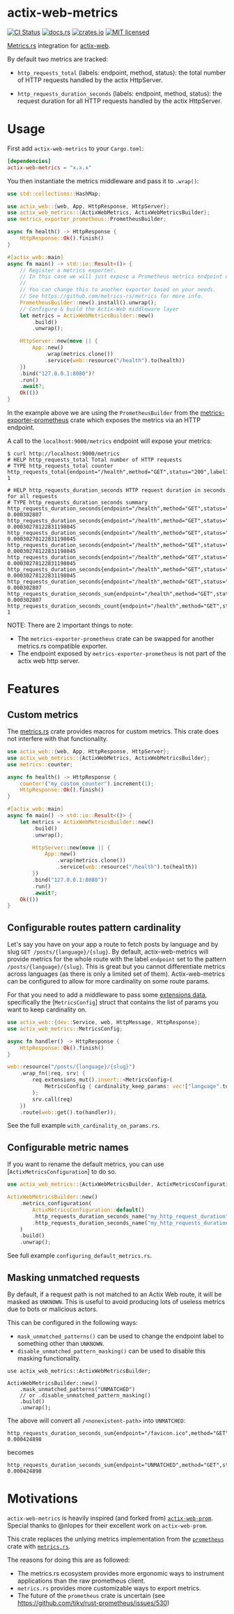 # actix-web-metrics

[![CI Status](https://github.com/ranger-ross/actix-web-metrics/workflows/Test/badge.svg)](https://github.com/ranger-ross/actix-web-metrics/actions)
[![docs.rs](https://docs.rs/actix-web-metrics/badge.svg)](https://docs.rs/actix-web-metrics)
[![crates.io](https://img.shields.io/crates/v/actix-web-metrics.svg)](https://crates.io/crates/actix-web-metrics)
[![MIT licensed](https://img.shields.io/badge/license-MIT-blue.svg)](https://github.com/ranger-ross/actix-web-metrics/blob/master/LICENSE)

[Metrics.rs](https://metrics.rs) integration for [actix-web](https://github.com/actix/actix-web).

By default two metrics are tracked:

  - `http_requests_total` (labels: endpoint, method, status): the total number
    of HTTP requests handled by the actix HttpServer.

  - `http_requests_duration_seconds` (labels: endpoint, method, status): the
    request duration for all HTTP requests handled by the actix HttpServer.


# Usage

First add `actix-web-metrics` to your `Cargo.toml`:

```toml
[dependencies]
actix-web-metrics = "x.x.x"
```

You then instantiate the metrics middleware and pass it to `.wrap()`:

```rust
use std::collections::HashMap;

use actix_web::{web, App, HttpResponse, HttpServer};
use actix_web_metrics::{ActixWebMetrics, ActixWebMetricsBuilder};
use metrics_exporter_prometheus::PrometheusBuilder;

async fn health() -> HttpResponse {
    HttpResponse::Ok().finish()
}

#[actix_web::main]
async fn main() -> std::io::Result<()> {
    // Register a metrics exporter.
    // In this case we will just expose a Prometheus metrics endpoint on localhost:9000/metrics
    //
    // You can change this to another exporter based on your needs.
    // See https://github.com/metrics-rs/metrics for more info.
    PrometheusBuilder::new().install().unwrap();
    // Configure & build the Actix-Web middleware layer
    let metrics = ActixWebMetricsBuilder::new()
        .build()
        .unwrap();

    HttpServer::new(move || {
        App::new()
            .wrap(metrics.clone())
            .service(web::resource("/health").to(health))
    })
    .bind("127.0.0.1:8080")?
    .run()
    .await?;
    Ok(())
}
```

In the example above we are using the `PrometheusBuilder` from the [metrics-exporter-prometheus](https://docs.rs/metrics-exporter-prometheus/latest/metrics_exporter_prometheus) crate which exposes the metrics via an HTTP endpoint.

A call to the `localhost:9000/metrics` endpoint will expose your metrics:

```shell
$ curl http://localhost:9000/metrics
# HELP http_requests_total Total number of HTTP requests
# TYPE http_requests_total counter
http_requests_total{endpoint="/health",method="GET",status="200",label1="value1"} 1

# HELP http_requests_duration_seconds HTTP request duration in seconds for all requests
# TYPE http_requests_duration_seconds summary
http_requests_duration_seconds{endpoint="/health",method="GET",status="200",label1="value1",quantile="0"} 0.000302807
http_requests_duration_seconds{endpoint="/health",method="GET",status="200",label1="value1",quantile="0.5"} 0.00030278122831198045
http_requests_duration_seconds{endpoint="/health",method="GET",status="200",label1="value1",quantile="0.9"} 0.00030278122831198045
http_requests_duration_seconds{endpoint="/health",method="GET",status="200",label1="value1",quantile="0.95"} 0.00030278122831198045
http_requests_duration_seconds{endpoint="/health",method="GET",status="200",label1="value1",quantile="0.99"} 0.00030278122831198045
http_requests_duration_seconds{endpoint="/health",method="GET",status="200",label1="value1",quantile="0.999"} 0.00030278122831198045
http_requests_duration_seconds{endpoint="/health",method="GET",status="200",label1="value1",quantile="1"} 0.000302807
http_requests_duration_seconds_sum{endpoint="/health",method="GET",status="200",label1="value1"} 0.000302807
http_requests_duration_seconds_count{endpoint="/health",method="GET",status="200",label1="value1"} 1
```

NOTE: There are 2 important things to note:
* The `metrics-exporter-prometheus` crate can be swapped for another metrics.rs compatible exporter.
* The endpoint exposed by `metrics-exporter-prometheus` is not part of the actix web http server.

# Features

## Custom metrics

The [metrics.rs](https://docs.rs/metrics/latest/metrics) crate provides macros for custom metrics.
This crate does not interfere with that functionality.

```rust
use actix_web::{web, App, HttpResponse, HttpServer};
use actix_web_metrics::{ActixWebMetrics, ActixWebMetricsBuilder};
use metrics::counter;

async fn health() -> HttpResponse {
    counter!("my_custom_counter").increment(1);
    HttpResponse::Ok().finish()
}

#[actix_web::main]
async fn main() -> std::io::Result<()> {
    let metrics = ActixWebMetricsBuilder::new()
        .build()
        .unwrap();

        HttpServer::new(move || {
            App::new()
                .wrap(metrics.clone())
                .service(web::resource("/health").to(health))
        })
        .bind("127.0.0.1:8080")?
        .run()
        .await?;
    Ok(())
}
```

## Configurable routes pattern cardinality

Let's say you have on your app a route to fetch posts by language and by slug `GET /posts/{language}/{slug}`.
By default, actix-web-metrics will provide metrics for the whole route with the label `endpoint` set to the pattern `/posts/{language}/{slug}`.
This is great but you cannot differentiate metrics across languages (as there is only a limited set of them).
Actix-web-metrics can be configured to allow for more cardinality on some route params.

For that you need to add a middleware to pass some [extensions data](https://blog.adamchalmers.com/what-are-extensions/), specifically the [`MetricsConfig`] struct that contains the list of params you want to keep cardinality on.

```rust
use actix_web::{dev::Service, web, HttpMessage, HttpResponse};
use actix_web_metrics::MetricsConfig;

async fn handler() -> HttpResponse {
    HttpResponse::Ok().finish()
}

web::resource("/posts/{language}/{slug}")
    .wrap_fn(|req, srv| {
        req.extensions_mut().insert::<MetricsConfig>(
            MetricsConfig { cardinality_keep_params: vec!["language".to_string()] }
        );
        srv.call(req)
    })
    .route(web::get().to(handler));
```

See the full example `with_cardinality_on_params.rs`.

## Configurable metric names

If you want to rename the default metrics, you can use [`ActixMetricsConfiguration`] to do so.

```rust
use actix_web_metrics::{ActixWebMetricsBuilder, ActixMetricsConfiguration};

ActixWebMetricsBuilder::new()
    .metrics_configuration(
        ActixMetricsConfiguration::default()
        .http_requests_duration_seconds_name("my_http_request_duration")
        .http_requests_duration_seconds_name("my_http_requests_duration_seconds"),
    )
    .build()
    .unwrap();
```

See full example `configuring_default_metrics.rs`.

## Masking unmatched requests

By default, if a request path is not matched to an Actix Web route, it will be masked as `UNKNOWN`.
This is useful to avoid producing lots of useless metrics due to bots or malicious actors.

This can be configured in the following ways:
* `mask_unmatched_patterns()` can be used to change the endpoint label to something other than `UNKNOWN`.
* `disable_unmatched_pattern_masking()` can be used to disable this masking functionality.

```rust,no_run
use actix_web_metrics::ActixWebMetricsBuilder;

ActixWebMetricsBuilder::new()
    .mask_unmatched_patterns("UNMATCHED")
    // or .disable_unmatched_pattern_masking()
    .build()
    .unwrap();
```

The above will convert all `/<nonexistent-path>` into `UNMATCHED`:

```text
http_requests_duration_seconds_sum{endpoint="/favicon.ico",method="GET",status="400"} 0.000424898
```

becomes

```text
http_requests_duration_seconds_sum{endpoint="UNMATCHED",method="GET",status="400"} 0.000424898
```

# Motivations

`actix-web-metrics` is heavily inspired (and forked from) [`actix-web-prom`](https://github.com/nlopes/actix-web-prom). 
Special thanks to @nlopes for their excellent work on `actix-web-prom`.

This crate replaces the unlying metrics implementation from the [`prometheus`](https://docs.rs/prometheus/latest/prometheus) crate with [`metrics.rs`](https://metrics.rs).

The reasons for doing this are as followed:

* The metrics.rs ecosystem provides more ergonomic ways to instrument applications than the raw prometheus client.
* `metrics.rs` provides more customizable ways to export metrics.
* The future of the `prometheus` crate is uncertain (see https://github.com/tikv/rust-prometheus/issues/530)

